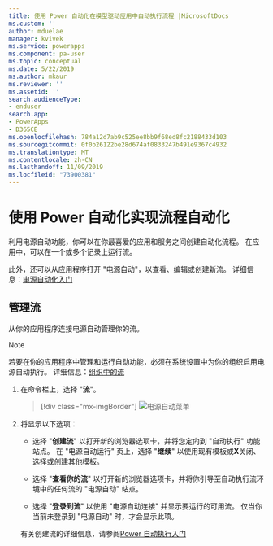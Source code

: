 ```yaml
---
title: 使用 Power 自动化在模型驱动应用中自动执行流程 |MicrosoftDocs
ms.custom: ''
author: mduelae
manager: kvivek
ms.service: powerapps
ms.component: pa-user
ms.topic: conceptual
ms.date: 5/22/2019
ms.author: mkaur
ms.reviewer: ''
ms.assetid: ''
search.audienceType:
- enduser
search.app:
- PowerApps
- D365CE
ms.openlocfilehash: 784a12d7ab9c525ee8bb9f68ed8fc2188433d103
ms.sourcegitcommit: 0f0b26122be28d674af0833247b491e9367c4932
ms.translationtype: MT
ms.contentlocale: zh-CN
ms.lasthandoff: 11/09/2019
ms.locfileid: "73900381"
---
```

# <a name="use-power-automate-to-automate-processes"></a>使用 Power 自动化实现流程自动化

利用电源自动功能，你可以在你最喜爱的应用和服务之间创建自动化流程。 在应用中，可以在一个或多个记录上运行流。 

此外，还可以从应用程序打开 "电源自动"，以查看、编辑或创建新流。  详细信息：[电源自动化入门](https://docs.microsoft.com/flow/getting-started)

## <a name="manage-your-flows"></a>管理流 
从你的应用程序连接电源自动管理你的流。
  
> [!NOTE]
> 若要在你的应用程序中管理和运行自动功能，必须在系统设置中为你的组织启用电源自动执行。 详细信息：[组织中的流](https://docs.microsoft.com/flow/organization-q-and-a) 
  
1. 在命令栏上，选择 "**流**"。  
  
   > [!div class="mx-imgBorder"]
   > ![电源自动菜单](media/flow.png "电源自动菜单") 
  
2. 将显示以下选项：  
  
   -   选择 "**创建流**" 以打开新的浏览器选项卡，并将您定向到 "自动执行" 功能站点。 在 "电源自动运行" 页上，选择 "**继续**" 以使用现有模板或**X**关闭、选择或创建其他模板。  
  
   -   选择 "**查看你的流**" 以打开新的浏览器选项卡，并将你引导至自动执行流环境中的任何流的 "电源自动" 站点。  
  
   -   选择 "**登录到流**" 以使用 "电源自动连接" 并显示要运行的可用流。 仅当你当前未登录到 "电源自动" 时，才会显示此项。   

    有关创建流的详细信息，请参阅[Power 自动执行入门](https://docs.microsoft.com/powerapps/maker/canvas-apps/using-logic-flows#create-a-flow)  
    
 
    
  
